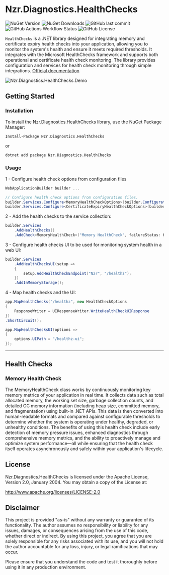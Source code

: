 # Nzr.Diagnostics.HealthChecks

![NuGet Version](https://img.shields.io/nuget/v/Nzr.Diagnostics.HealthChecks)
![NuGet Downloads](https://img.shields.io/nuget/dt/Nzr.Diagnostics.HealthChecks)
![GitHub last commit](https://img.shields.io/github/last-commit/marionzr/nzr.diagnostics)
![GitHub Actions Workflow Status](https://img.shields.io/github/actions/workflow/status/marionzr/nzr.diagnostics/build-test-and-publish.yml)
![GitHub License](https://img.shields.io/github/license/marionzr/nzr.diagnostics)

`HealthChecks` is a .NET library designed for integrating memory and certificate expiry health checks into your application, allowing you to monitor the system's health and ensure it meets required thresholds. It integrates with the Microsoft HealthChecks framework and supports both operational and certificate health check monitoring. The library provides configuration and services for health check monitoring through simple integrations.
[Official documentation](https://learn.microsoft.com/en-us/aspnet/core/host-and-deploy/health-checks?view=aspnetcore-8.0)

![Nzr.Diagnostics.HealthChecks.Demo](https://raw.githubusercontent.com/marionzr/nzr.diagnostics/main/assets/demo.gif)

## Getting Started

### Installation

To install the Nzr.Diagnostics.HealthChecks library, use the NuGet Package Manager:

```package-manager
Install-Package Nzr.Diagnostics.HealthChecks
```

or

```bash
dotnet add package Nzr.Diagnostics.HealthChecks
```

### Usage

1 - Configure health check options from configuration files

```csharp
WebApplicationBuilder builder ...

// Configure health check options from configuration files.
builder.Services.Configure<MemoryHealthCheckOptions>(builder.Configuration.GetSection("MemoryHealthCheck"));
builder.Services.Configure<CertificateExpiryHealthCheckOptions>(builder.Configuration.GetSection("CertificateExpiryHealthCheck"));
```

2 - Add the health checks to the service collection:

```csharp
builder.Services
    .AddHealthChecks()
    .AddCheck<MemoryHealthCheck>("Memory HealthCheck", failureStatus: HealthStatus.Degraded, tags: ["system"]);
```

3 - Configure health checks UI to be used for monitoring system health in a web UI:

```csharp
builder.Services
    .AddHealthChecksUI(setup =>
    {
        setup.AddHealthCheckEndpoint("Nzr", "/healthz");
    })
    .AddInMemoryStorage();
```

4 - Map health checks and the UI:

```csharp
app.MapHealthChecks("/healthz", new HealthCheckOptions
{
    ResponseWriter = UIResponseWriter.WriteHealthCheckUIResponse
})
.ShortCircuit();

app.MapHealthChecksUI(options =>
{
    options.UIPath = "/healthz-ui";
});
```

---

## Health Checks

### Memory Health Check

The MemoryHealthCheck class works by continuously monitoring key memory metrics of your application in real time.
It collects data such as total allocated memory, the working set size, garbage collection counts, and detailed
GC memory information (including heap size, committed memory, and fragmentation) using built-in .NET APIs.
This data is then converted into human-readable formats and compared against configurable thresholds to determine
whether the system is operating under healthy, degraded, or unhealthy conditions.
The benefits of using this health check include early detection of memory pressure issues, enhanced diagnostics
through comprehensive memory metrics, and the ability to proactively manage and optimize system performance—all
while ensuring that the health check itself operates asynchronously and safely within your application's lifecycle.

## License

Nzr.Diagnostics.HealthChecks is licensed under the Apache License, Version 2.0, January 2004. You may obtain a copy of the License at:

http://www.apache.org/licenses/LICENSE-2.0

## Disclaimer

This project is provided "as-is" without any warranty or guarantee of its functionality. The author assumes no responsibility or liability for any issues, damages, or consequences arising from the use of this code, whether direct or indirect. By using this project, you agree that you are solely responsible for any risks associated with its use, and you will not hold the author accountable for any loss, injury, or legal ramifications that may occur.

Please ensure that you understand the code and test it thoroughly before using it in any production environment.
